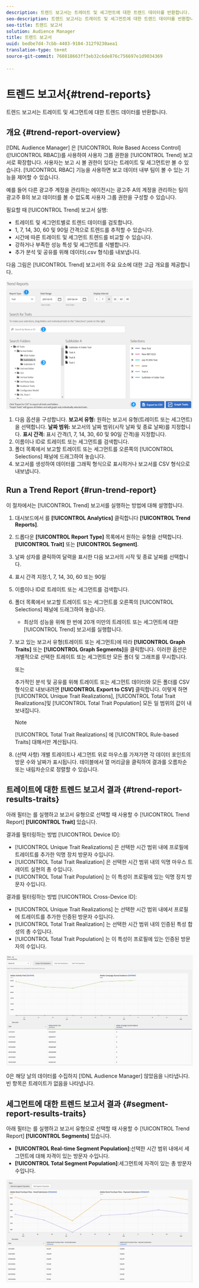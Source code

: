 ```yaml
---
description: 트렌드 보고서는 트레이트 및 세그먼트에 대한 트렌드 데이터를 반환합니다.
seo-description: 트렌드 보고서는 트레이트 및 세그먼트에 대한 트렌드 데이터를 반환합니다.
seo-title: 트렌드 보고서
solution: Audience Manager
title: 트렌드 보고서
uuid: bedbe7d4-7cbb-4403-9104-312f9230aea1
translation-type: tm+mt
source-git-commit: 760818663ff3eb32c6de876c756697e1d9034369

---
```



# 트렌드 보고서{#trend-reports}

트렌드 보고서는 트레이트 및 세그먼트에 대한 트렌드 데이터를 반환합니다.

## 개요 {#trend-report-overview}

<!-- 

c_trend_reports.xml

 -->

[!DNL Audience Manager] 은 [!UICONTROL Role Based Access Control] ([!UICONTROL RBAC])를 사용하여 사용자 그룹 권한을 [!UICONTROL Trend] 보고서로 확장합니다. 사용자는 보고 시 볼 권한이 있다는 트레이트 및 세그먼트만 볼 수 있습니다. [!UICONTROL RBAC] 기능을 사용하면 보고 데이터 내부 팀이 볼 수 있는 기능을 제어할 수 있습니다.

예를 들어 다른 광고주 계정을 관리하는 에이전시는 광고주 A의 계정을 관리하는 팀이 광고주 B의 보고 데이터를 볼 수 없도록 사용자 그룹 권한을 구성할 수 있습니다.

필요할 때 [!UICONTROL Trend] 보고서 실행:

* 트레이트 및 세그먼트별로 트렌드 데이터를 검토합니다.
* 1, 7, 14, 30, 60 및 90일 간격으로 트렌드를 추적할 수 있습니다.
* 시간에 따른 트레이트 및 세그먼트 트렌드를 비교할 수 있습니다.
* 강하거나 부족한 성능 특성 및 세그먼트를 식별합니다.
* 추가 분석 및 공유를 위해 데이터(.csv 형식)를 내보냅니다.

다음 그림은 [!UICONTROL Trend] 보고서의 주요 요소에 대한 고급 개요를 제공합니다.

![](assets/trend_reports.png)

1. 다음 옵션을 구성합니다.
   **보고서 유형:** 원하는 보고서 유형(트레이트 또는 세그먼트)을 선택합니다.
   **날짜 범위:** 보고서의 날짜 범위(시작 날짜 및 종료 날짜)를 지정합니다.
   **표시 간격:** 표시 간격(1, 7, 14, 30, 60 및 90일 간격)을 지정합니다.
1. 이름이나 ID로 트레이트 또는 세그먼트를 검색합니다.
1. 폴더 목록에서 보고할 트레이트 또는 세그먼트를 오른쪽의 [!UICONTROL Selections] 패널에 드래그하여 놓습니다.
1. 보고서를 생성하여 데이터를 그래픽 형식으로 표시하거나 보고서를 CSV 형식으로 내보냅니다.

## Run a Trend Report {#run-trend-report}

이 절차에서는 [!UICONTROL Trend] 보고서를 실행하는 방법에 대해 설명합니다.

<!-- 

t_working_with_trend_reports.xml

 -->

1. 대시보드에서 를 **[!UICONTROL Analytics]** 클릭합니다 **[!UICONTROL Trend Reports]**.
1. 드롭다운 **[!UICONTROL Report Type]** 목록에서 원하는 유형을 선택합니다. **[!UICONTROL Trait]** 또는 **[!UICONTROL Segment]**.
1. 날짜 상자를 클릭하여 달력을 표시한 다음 보고서의 시작 및 종료 날짜를 선택합니다.
1. 표시 간격 지정:1, 7, 14, 30, 60 또는 90일
1. 이름이나 ID로 트레이트 또는 세그먼트를 검색합니다.
1. 폴더 목록에서 보고할 트레이트 또는 세그먼트를 오른쪽의 [!UICONTROL Selections] 패널에 드래그하여 놓습니다.
   * 최상의 성능을 위해 한 번에 20개 미만의 트레이트 또는 세그먼트에 대한 [!UICONTROL Trend] 보고서를 실행합니다.
1. 보고 있는 보고서 유형(트레이트 또는 세그먼트)에 따라 **[!UICONTROL Graph Traits]** 또는 **[!UICONTROL Graph Segments]**&#x200B;을 클릭합니다. 이러한 옵션은 개별적으로 선택한 트레이트 또는 세그먼트만 모든 폴더 및 그래프를 무시합니다.

   또는

   추가적인 분석 및 공유를 위해 트레이트 또는 세그먼트 데이터와 모든 폴더를 CSV 형식으로 내보내려면 **[!UICONTROL Export to CSV]** 클릭합니다. 이렇게 하면 [!UICONTROL Unique Trait Realizations], [!UICONTROL Total Trait Realizations]및 [!UICONTROL Total Trait Population] 모든 일 범위의 값이 내보내집니다.

   >[!NOTE]
   >
   >[!UICONTROL Total Trait Realizations] 에 [!UICONTROL Rule-based Traits] 대해서만 계산됩니다.

1. (선택 사항) 개별 트레이트나 세그먼트 위로 마우스를 가져가면 각 데이터 포인트의 방문 수와 날짜가 표시됩니다. 테이블에서 열 머리글을 클릭하여 결과를 오름차순 또는 내림차순으로 정렬할 수 있습니다.

## 트레이트에 대한 트렌드 보고서 결과 {#trend-report-results-traits}

아래 필터는 를 실행하고 보고서 유형으로 선택할 때 사용할 수 [!UICONTROL Trend Report] **[!UICONTROL Trait]** 있습니다.

결과를 필터링하는 방법 [!UICONTROL Device ID]:

* [!UICONTROL Unique Trait Realizations] 은 선택한 시간 범위 내에 프로필에 트레이트를 추가한 익명 장치 방문자 수입니다.
* [!UICONTROL Total Trait Realization] 은 선택한 시간 범위 내의 익명 마우스 트레이트 실현의 총 수입니다.
* [!UICONTROL Total Trait Population] 는 이 특성이 프로필에 있는 익명 장치 방문자 수입니다.

결과를 필터링하는 방법 [!UICONTROL Cross-Device ID]:

* [!UICONTROL Unique Trait Realizations] 는 선택한 시간 범위 내에서 프로필에 트레이트를 추가한 인증된 방문자 수입니다.
* [!UICONTROL Total Trait Realization] 는 선택한 시간 범위 내의 인증된 특성 합성의 총 수입니다.
* [!UICONTROL Total Trait Population] 는 이 특성이 프로필에 있는 인증된 방문자의 수입니다.

![trend-report-traits](assets/trend-report-traits.png)

0은 해당 날의 데이터를 수집하지 [!DNL Audience Manager] 않았음을 나타냅니다. 빈 항목은 트레이트가 없음을 나타냅니다.

## 세그먼트에 대한 트렌드 보고서 결과 {#segment-report-results-traits}

아래 필터는 를 실행하고 보고서 유형으로 선택할 때 사용할 수 [!UICONTROL Trend Report] **[!UICONTROL Segments]** 있습니다.

* **[!UICONTROL Real-time Segment Population]**:선택한 시간 범위 내에서 세그먼트에 대해 자격이 있는 방문자 수입니다.
* **[!UICONTROL Total Segment Population]**:세그먼트에 자격이 있는 총 방문자 수입니다.

![trend-report-segments](assets/trend-report-segments.png)